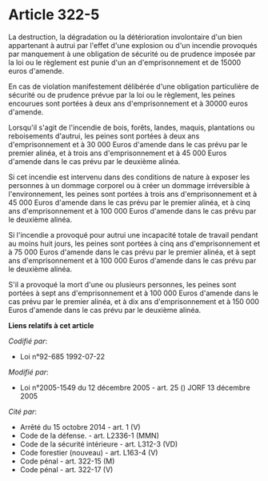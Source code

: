 # Article 322-5

La destruction, la dégradation ou la détérioration involontaire d'un bien appartenant à autrui par l'effet d'une explosion ou
d'un incendie provoqués par manquement à une obligation de sécurité ou de prudence imposée par la loi ou le règlement est
punie d'un an d'emprisonnement et de 15000 euros d'amende.

En cas de violation manifestement délibérée d'une obligation particulière de sécurité ou de prudence prévue par la loi ou le
règlement, les peines encourues sont portées à deux ans d'emprisonnement et à 30000 euros d'amende.

Lorsqu'il s'agit de l'incendie de bois, forêts, landes, maquis, plantations ou reboisements d'autrui, les peines sont portées
à deux ans d'emprisonnement et à 30 000 Euros d'amende dans le cas prévu par le premier alinéa, et à trois ans
d'emprisonnement et à 45 000 Euros d'amende dans le cas prévu par le deuxième alinéa.

Si cet incendie est intervenu dans des conditions de nature à exposer les personnes à un dommage corporel ou à créer un
dommage irréversible à l'environnement, les peines sont portées à trois ans d'emprisonnement et à 45 000 Euros d'amende dans
le cas prévu par le premier alinéa, et à cinq ans d'emprisonnement et à 100 000 Euros d'amende dans le cas prévu par le
deuxième alinéa.

Si l'incendie a provoqué pour autrui une incapacité totale de travail pendant au moins huit jours, les peines sont portées à
cinq ans d'emprisonnement et à 75 000 Euros d'amende dans le cas prévu par le premier alinéa, et à sept ans d'emprisonnement
et à 100 000 Euros d'amende dans le cas prévu par le deuxième alinéa.

S'il a provoqué la mort d'une ou plusieurs personnes, les peines sont portées à sept ans d'emprisonnement et à 100 000 Euros
d'amende dans le cas prévu par le premier alinéa, et à dix ans d'emprisonnement et à 150 000 Euros d'amende dans le cas prévu
par le deuxième alinéa.

**Liens relatifs à cet article**

_Codifié par_:

  - Loi n°92-685 1992-07-22

_Modifié par_:

  - Loi n°2005-1549 du 12 décembre 2005 - art. 25 () JORF 13 décembre 2005

_Cité par_:

  - Arrêté du 15 octobre 2014 - art. 1 (V)
  - Code de la défense. - art. L2336-1 (MMN)
  - Code de la sécurité intérieure - art. L312-3 (VD)
  - Code forestier (nouveau) - art. L163-4 (V)
  - Code pénal - art. 322-15 (M)
  - Code pénal - art. 322-17 (V)
